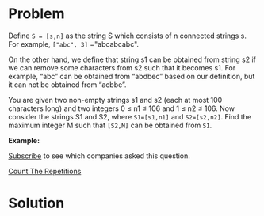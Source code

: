 
# Problem

Define `S = [s,n]` as the string S which consists of n connected strings s.
For example, `["abc", 3]` ="abcabcabc".

On the other hand, we define that string s1 can be obtained from string s2 if
we can remove some characters from s2 such that it becomes s1. For example,
“abc” can be obtained from “abdbec” based on our definition, but it can not be
obtained from “acbbe”.

You are given two non-empty strings s1 and s2 (each at most 100 characters
long) and two integers 0 ≤ n1 ≤ 106 and 1 ≤ n2 ≤ 106. Now consider the strings
S1 and S2, where `S1=[s1,n1]` and `S2=[s2,n2]`. Find the maximum integer M
such that `[S2,M]` can be obtained from `S1`.

**Example:**

[Subscribe](/subscribe/) to see which companies asked this question.



[Count The Repetitions](https://leetcode.com/problems/count-the-repetitions)

# Solution



